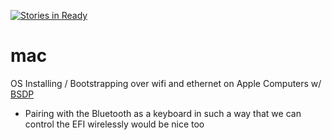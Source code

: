 [![Stories in Ready](https://badge.waffle.io/ii/iimac.png?label=ready&title=Ready)](https://waffle.io/ii/iimac)


# mac
OS Installing / Bootstrapping over wifi and ethernet on Apple Computers w/ [BSDP](http://en.wikipedia.org/wiki/Boot_Service_Discovery_Protocol)

* Pairing with the Bluetooth as a keyboard in such a way that we can control the EFI wirelessly would be nice too
